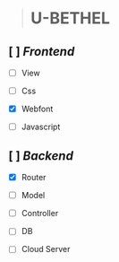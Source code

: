 ># **U-BETHEL**

## [ ] *Frontend*

+ [ ] View

+ [ ] Css

+ [x] Webfont

+ [ ] Javascript

## [ ] *Backend*

+ [X] Router

+ [ ] Model

+ [ ] Controller

+ [ ] DB

+ [ ] Cloud Server

